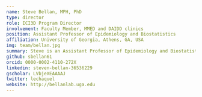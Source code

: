 ```yaml
---
name: Steve Bellan, MPH, PhD
type: director
role: ICI3D Program Director
involvement: Faculty Member, MMED and DAIDD clinics
position: Assistant Professor of Epidemiology and Biostatistics
affiliation: University of Georgia, Athens, GA, USA
img: team/bellan.jpg
summary: Steve is an Assistant Professor of Epidemiology and Biostatistics at the University of Georgia. He has been on the ICI3D Core Faculty since the program started in 2012 and took over as Program Director in 2016.
github: sbellan61
orcid: 0000-0002-4110-272X
linkedin: steven-bellan-36536229
gscholar: LVbjeXEAAAAJ
twitter: lechaquel
website: http://bellanlab.uga.edu
---
```

